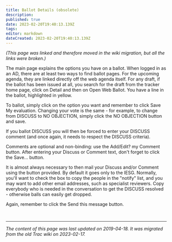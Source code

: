 ```yaml
---
title: Ballot Details (obsolete)
description: 
published: true
date: 2023-02-20T19:40:13.139Z
tags: 
editor: markdown
dateCreated: 2023-02-20T19:40:13.139Z
---
```


*(This page was linked and therefore moved in the wiki migration, but all the links were broken.)* 
 
 ​The main page explains the options you have on a ballot. When logged in as an AD, there are at least two ways to find ballot pages. For the upcoming agenda, they are linked directly off the web agenda itself. For any draft, if the ballot has been issued at all, you search for the draft from the tracker home page, click on Detail and then on Open Web Ballot. You have a line in the ballot, highlighted in yellow.

To ballot, simply click on the option you want and remember to click Save My evaluation. Changing your vote is the same - for example, to change from DISCUSS to NO OBJECTION, simply click the NO OBJECTION button and save.

If you ballot DISCUSS you will then be forced to enter your DISCUSS comment (and once again, it needs to respect the DISCUSS criteria).

Comments are optional and non-binding: use the Add/Edit? my Comment button. After entering your Discuss or Comment text, don't forget to click the Save... button.

It is almost always necessary to then mail your Discuss and/or Comment using the button provided. By default it goes only to the IESG. Normally, you'll want to check the box to copy the people in the "notify" list, and you may want to add other email addresses, such as specialist reviewers. Copy everybody who is needed in the conversation to get the DISCUSS resolved - otherwise balls can easily get dropped.

Again, remember to click the Send this message button.


&nbsp;
&nbsp;
&nbsp;

---

*The content of this page was last updated on 2019-04-18. It was migrated from the old Trac wiki on 2023-02-17.*